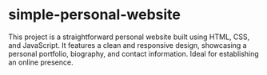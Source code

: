 # simple-personal-website
This project is a straightforward personal website built using HTML, CSS, and JavaScript. It features a clean and responsive design, showcasing a personal portfolio, biography, and contact information. Ideal for establishing an online presence.

